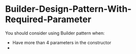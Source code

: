 # Builder-Design-Pattern-With-Required-Parameter

You should consider using Builder pattern when:

- Have more than 4 parameters in the constructor
- 
